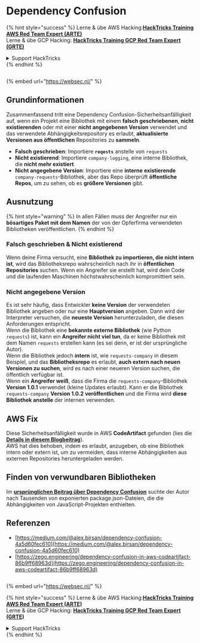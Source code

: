 # Dependency Confusion

{% hint style="success" %}
Lerne & übe AWS Hacking:<img src="/.gitbook/assets/arte.png" alt="" data-size="line">[**HackTricks Training AWS Red Team Expert (ARTE)**](https://training.hacktricks.xyz/courses/arte)<img src="/.gitbook/assets/arte.png" alt="" data-size="line">\
Lerne & übe GCP Hacking: <img src="/.gitbook/assets/grte.png" alt="" data-size="line">[**HackTricks Training GCP Red Team Expert (GRTE)**<img src="/.gitbook/assets/grte.png" alt="" data-size="line">](https://training.hacktricks.xyz/courses/grte)

<details>

<summary>Support HackTricks</summary>

* Überprüfe die [**Abonnementpläne**](https://github.com/sponsors/carlospolop)!
* **Tritt der** 💬 [**Discord-Gruppe**](https://discord.gg/hRep4RUj7f) oder der [**Telegram-Gruppe**](https://t.me/peass) bei oder **folge** uns auf **Twitter** 🐦 [**@hacktricks\_live**](https://twitter.com/hacktricks\_live)**.**
* **Teile Hacking-Tricks, indem du PRs zu den** [**HackTricks**](https://github.com/carlospolop/hacktricks) und [**HackTricks Cloud**](https://github.com/carlospolop/hacktricks-cloud) GitHub-Repos einreichst.

</details>
{% endhint %}

<figure><img src="https://pentest.eu/RENDER_WebSec_10fps_21sec_9MB_29042024.gif" alt=""><figcaption></figcaption></figure>

{% embed url="https://websec.nl/" %}


## Grundinformationen

Zusammenfassend tritt eine Dependency Confusion-Sicherheitsanfälligkeit auf, wenn ein Projekt eine Bibliothek mit einem **falsch geschriebenen**, **nicht existierenden** oder mit einer **nicht angegebenen Version** verwendet und das verwendete Abhängigkeitsrepository es erlaubt, **aktualisierte Versionen aus öffentlichen** Repositories zu **sammeln**.

* **Falsch geschrieben**: Importiere **`reqests`** anstelle von `requests`
* **Nicht existierend**: Importiere `company-logging`, eine interne Bibliothek, die **nicht mehr existiert**
* **Nicht angegebene Version**: Importiere eine **interne** **existierende** `company-requests`-Bibliothek, aber das Repo überprüft **öffentliche Repos**, um zu sehen, ob es **größere Versionen** gibt.

## Ausnutzung

{% hint style="warning" %}
In allen Fällen muss der Angreifer nur ein **bösartiges Paket mit dem Namen** der von der Opferfirma verwendeten Bibliotheken veröffentlichen.
{% endhint %}

### Falsch geschrieben & Nicht existierend

Wenn deine Firma versucht, eine **Bibliothek zu importieren, die nicht intern ist**, wird das Bibliotheksrepo wahrscheinlich nach ihr in **öffentlichen Repositories** suchen. Wenn ein Angreifer sie erstellt hat, wird dein Code und die laufenden Maschinen höchstwahrscheinlich kompromittiert sein.

### Nicht angegebene Version

Es ist sehr häufig, dass Entwickler **keine Version** der verwendeten Bibliothek angeben oder nur eine **Hauptversion** angeben. Dann wird der Interpreter versuchen, die **neueste Version** herunterzuladen, die diesen Anforderungen entspricht.\
Wenn die Bibliothek eine **bekannte externe Bibliothek** (wie Python `requests`) ist, kann ein **Angreifer nicht viel tun**, da er keine Bibliothek mit dem Namen `requests` erstellen kann (es sei denn, er ist der ursprüngliche Autor).\
Wenn die Bibliothek jedoch **intern** ist, wie `requests-company` in diesem Beispiel, und das **Bibliotheksrepo** es erlaubt, **auch extern nach neuen Versionen zu suchen**, wird es nach einer neueren Version suchen, die öffentlich verfügbar ist.\
Wenn ein **Angreifer weiß**, dass die Firma die `requests-company`-Bibliothek **Version 1.0.1** verwendet (kleine Updates erlaubt). Kann er die Bibliothek `requests-company` **Version 1.0.2** **veröffentlichen** und die Firma wird **diese Bibliothek anstelle** der internen verwenden.

## AWS Fix

Diese Sicherheitsanfälligkeit wurde in AWS **CodeArtifact** gefunden (lies die [**Details in diesem Blogbeitrag**](https://zego.engineering/dependency-confusion-in-aws-codeartifact-86b9ff68963d)).\
AWS hat dies behoben, indem es erlaubt, anzugeben, ob eine Bibliothek intern oder extern ist, um zu vermeiden, dass interne Abhängigkeiten aus externen Repositories heruntergeladen werden.

## Finden von verwundbaren Bibliotheken

Im [**ursprünglichen Beitrag über Dependency Confusion**](https://medium.com/@alex.birsan/dependency-confusion-4a5d60fec610) suchte der Autor nach Tausenden von exponierten package.json-Dateien, die die Abhängigkeiten von JavaScript-Projekten enthielten.

## Referenzen

* [https://medium.com/@alex.birsan/dependency-confusion-4a5d60fec610](https://medium.com/@alex.birsan/dependency-confusion-4a5d60fec610)
* [https://zego.engineering/dependency-confusion-in-aws-codeartifact-86b9ff68963d](https://zego.engineering/dependency-confusion-in-aws-codeartifact-86b9ff68963d)

<figure><img src="https://pentest.eu/RENDER_WebSec_10fps_21sec_9MB_29042024.gif" alt=""><figcaption></figcaption></figure>

{% embed url="https://websec.nl/" %}

{% hint style="success" %}
Lerne & übe AWS Hacking:<img src="/.gitbook/assets/arte.png" alt="" data-size="line">[**HackTricks Training AWS Red Team Expert (ARTE)**](https://training.hacktricks.xyz/courses/arte)<img src="/.gitbook/assets/arte.png" alt="" data-size="line">\
Lerne & übe GCP Hacking: <img src="/.gitbook/assets/grte.png" alt="" data-size="line">[**HackTricks Training GCP Red Team Expert (GRTE)**<img src="/.gitbook/assets/grte.png" alt="" data-size="line">](https://training.hacktricks.xyz/courses/grte)

<details>

<summary>Support HackTricks</summary>

* Überprüfe die [**Abonnementpläne**](https://github.com/sponsors/carlospolop)!
* **Tritt der** 💬 [**Discord-Gruppe**](https://discord.gg/hRep4RUj7f) oder der [**Telegram-Gruppe**](https://t.me/peass) bei oder **folge** uns auf **Twitter** 🐦 [**@hacktricks\_live**](https://twitter.com/hacktricks\_live)**.**
* **Teile Hacking-Tricks, indem du PRs zu den** [**HackTricks**](https://github.com/carlospolop/hacktricks) und [**HackTricks Cloud**](https://github.com/carlospolop/hacktricks-cloud) GitHub-Repos einreichst.

</details>
{% endhint %}

